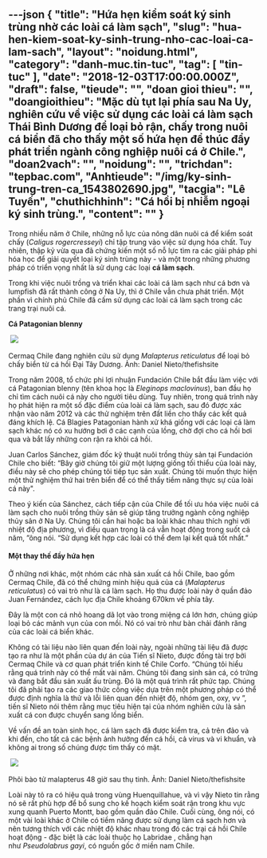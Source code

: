 ---json
{
    "title": "Hứa hẹn kiểm soát ký sinh trùng nhờ các loài cá làm sạch",
    "slug": "hua-hen-kiem-soat-ky-sinh-trung-nho-cac-loai-ca-lam-sach",
    "layout": "noidung.html",
    "category": "danh-muc.tin-tuc",
    "tag": [
        "tin-tuc"
    ],
    "date": "2018-12-03T17:00:00.000Z",
    "draft": false,
    "tieude": "",
    "doan gioi thieu": "",
    "doangioithieu": "Mặc dù tụt lại phía sau Na Uy, nghiên cứu về việc sử dụng các loài cá làm sạch Thái Bình Dương để loại bỏ rận, chấy trong nuôi cá biển đã cho thấy một số hứa hẹn để thúc đẩy phát triển ngành công nghiệp nuôi cá ở Chile.",
    "doan2vach": "",
    "noidung": "",
    "trichdan": "tepbac.com",
    "Anhtieude": "/img/ky-sinh-trung-tren-ca_1543802690.jpg",
    "tacgia": "Lê Tuyến",
    "chuthichhinh": "Cá hồi bị nhiễm ngoại ký sinh trùng.",
    "__content__": ""
}
---
<p>Trong nhiều năm ở Chile, những nỗ lực của n&ocirc;ng d&acirc;n nu&ocirc;i c&aacute; để kiểm so&aacute;t chấy (<em>Caligus rogercresseyi</em>) chỉ tập trung v&agrave;o việc sử dụng h&oacute;a chất. Tuy nhi&ecirc;n, thập kỷ vừa qua đ&atilde; chứng kiến một số nỗ lực t&igrave;m ra c&aacute;c giải ph&aacute;p phi h&oacute;a học để giải quyết loại k&yacute; sinh tr&ugrave;ng n&agrave;y - v&agrave; một trong những phương ph&aacute;p c&oacute; triển vọng nhất l&agrave; sử dụng c&aacute;c loại&nbsp;<strong>c&aacute; l&agrave;m sạch</strong>.</p>

<p>Trong khi việc nu&ocirc;i trồng v&agrave; triển khai c&aacute;c lo&agrave;i c&aacute; l&agrave;m sạch như c&aacute; bơn v&agrave; lumpfish đ&atilde; rất th&agrave;nh c&ocirc;ng ở Na Uy, th&igrave; ở Chile vẫn chưa ph&aacute;t triển. Một phần v&igrave; ch&iacute;nh phủ Chile đ&atilde; cấm sử dụng c&aacute;c lo&agrave;i c&aacute; l&agrave;m sạch trong c&aacute;c trang trại nu&ocirc;i c&aacute;.</p>

<p><strong>C&aacute; Patagonian blenny</strong></p>

<p>&nbsp;<img src="https://tepbac.com/upload/images/2018/12/ca-lam-sach1_1543802358.jpg" /></p>

<p>Cermaq Chile đang nghi&ecirc;n cứu sử dụng&nbsp;<em>Malapterus reticulatus</em>&nbsp;để loại bỏ chấy biển từ c&aacute; hồi Đại T&acirc;y Dương. Ảnh: Daniel Nieto/thefishsite</p>

<p>Trong năm 2008, tổ chức phi lợi nhuận Fundaci&oacute;n Chile bắt đầu l&agrave;m việc với c&aacute; Patagonian blenny (t&ecirc;n khoa học l&agrave;&nbsp;<em>Eleginops maclovinus</em>), ban đầu họ chỉ t&igrave;m c&aacute;ch nu&ocirc;i c&aacute; n&agrave;y cho người ti&ecirc;u d&ugrave;ng. Tuy nhi&ecirc;n, trong qu&aacute; tr&igrave;nh n&agrave;y họ ph&aacute;t hiện ra một số đặc điểm của lo&agrave;i c&aacute; l&agrave;m sạch, sau đ&oacute; được x&aacute;c nhận v&agrave;o năm 2012 v&agrave; c&aacute;c thử nghiệm tr&ecirc;n đất liền cho thấy c&aacute;c kết quả đ&aacute;ng kh&iacute;ch lệ. C&aacute; Blagies Patagonian h&agrave;nh xử kh&aacute; giống với c&aacute;c loại c&aacute; l&agrave;m sạch kh&aacute;c n&oacute; c&oacute; xu hướng bơi ở c&aacute;c cạnh của lồng, chờ đợi cho c&aacute; hồi bơi qua v&agrave; bắt lấy những con rận ra khỏi c&aacute; hồi.</p>

<p>Juan Carlos S&aacute;nchez, gi&aacute;m đốc kỹ thuật nu&ocirc;i trồng thủy sản tại Fundaci&oacute;n Chile cho biết: &ldquo;B&acirc;y giờ ch&uacute;ng t&ocirc;i giữ một lượng giống tối thiểu của lo&agrave;i n&agrave;y, điều n&agrave;y sẽ cho ph&eacute;p ch&uacute;ng t&ocirc;i tiếp tục sản xuất. Ch&uacute;ng t&ocirc;i muốn thực hiện một thử nghiệm thứ hai tr&ecirc;n biển để c&oacute; thể thấy tiềm năng thực sự của lo&agrave;i c&aacute; n&agrave;y&quot;.</p>

<p>Theo &yacute; kiến của S&aacute;nchez, c&aacute;ch tiếp cận của Chile để tối ưu h&oacute;a việc nu&ocirc;i c&aacute; l&agrave;m sạch cho nu&ocirc;i trồng thủy sản sẽ gi&uacute;p tăng trưởng ng&agrave;nh c&ocirc;ng nghiệp thủy sản ở Na Uy. Ch&uacute;ng t&ocirc;i cần hai hoặc ba lo&agrave;i kh&aacute;c nhau th&iacute;ch nghi với nhiệt độ địa phương, v&igrave; điều quan trọng l&agrave; c&aacute; vẫn hoạt động trong suốt cả năm, &rdquo;&ocirc;ng n&oacute;i. &ldquo;Sử dụng kết hợp c&aacute;c lo&agrave;i c&oacute; thể đem lại kết quả tốt nhất.&rdquo;</p>

<h4>Một thay thế đầy hứa hẹn</h4>

<p>Ở những nơi kh&aacute;c, một nh&oacute;m c&aacute;c nh&agrave; sản xuất c&aacute; hồi Chile, bao gồm Cermaq Chile, đ&atilde; c&oacute; thể chứng minh hiệu quả của c&aacute; (<em>Malapterus reticulatus</em>) c&oacute; vai tr&ograve; như l&agrave; c&aacute; l&agrave;m sạch. Họ thu được lo&agrave;i n&agrave;y ở quần đảo Juan Fern&aacute;ndez, c&aacute;ch lục địa Chile khoảng 670km về ph&iacute;a t&acirc;y.</p>

<p>Đ&acirc;y l&agrave; một con c&aacute; nhỏ hoang d&atilde; lọt v&agrave;o trong miệng c&aacute; lớn hơn, ch&uacute;ng gi&uacute;p loại bỏ c&aacute;c mảnh vụn của con mồi. N&oacute; c&oacute; vai tr&ograve; như b&agrave;n chải đ&aacute;nh răng của c&aacute;c lo&agrave;i c&aacute; biển kh&aacute;c.</p>

<p>Kh&ocirc;ng c&oacute; t&agrave;i liệu n&agrave;o li&ecirc;n quan đến lo&agrave;i n&agrave;y, ngo&agrave;i những t&agrave;i liệu đ&atilde; được tạo ra như l&agrave; một phần của dự &aacute;n của Tiến sĩ Nieto, được đồng t&agrave;i trợ bởi Cermaq Chile v&agrave; cơ quan ph&aacute;t triển kinh tế Chile Corfo. &ldquo;Ch&uacute;ng t&ocirc;i hiểu rằng qu&aacute; tr&igrave;nh n&agrave;y c&oacute; thể mất v&agrave;i năm. Ch&uacute;ng t&ocirc;i đang sinh sản c&aacute;, c&oacute; trứng v&agrave; đang bắt đầu sản xuất ấu tr&ugrave;ng. Đ&oacute; l&agrave; một qu&aacute; tr&igrave;nh rất phức tạp. Ch&uacute;ng t&ocirc;i đ&atilde; phải tạo ra c&aacute;c giao thức c&ocirc;ng việc dựa tr&ecirc;n một phương ph&aacute;p c&oacute; thể được định nghĩa l&agrave; thử v&agrave; lỗi li&ecirc;n quan đến nhiệt độ, nh&oacute;m gen, oxy, vv &rdquo;, tiến sĩ Nieto n&oacute;i th&ecirc;m rằng mục ti&ecirc;u hiện tại của nh&oacute;m nghi&ecirc;n cứu l&agrave; sản xuất c&aacute; con được chuyển sang lồng biển.</p>

<p>Về vấn đề an to&agrave;n sinh học, c&aacute; l&agrave;m sạch đ&atilde; được kiểm tra, cả tr&ecirc;n đảo v&agrave; khi đến, cho tất cả c&aacute;c bệnh ảnh hưởng đến c&aacute; hồi, cả virus v&agrave; vi khuẩn, v&agrave; kh&ocirc;ng ai trong số ch&uacute;ng được t&igrave;m thấy c&oacute; mặt.</p>

<p>&nbsp;<img src="https://tepbac.com/upload/images/2018/12/ca-lam-sach3_1543802570.jpg" /></p>

<p>Ph&ocirc;i b&agrave;o tử malapterus 48 giờ sau thụ tinh. Ảnh: Daniel Nieto/thefishsite</p>

<p>Lo&agrave;i n&agrave;y tỏ ra c&oacute; hiệu quả trong v&ugrave;ng Huenquillahue, v&agrave; v&igrave; vậy Nieto tin rằng n&oacute; sẽ rất ph&ugrave; hợp để bổ sung cho kế hoạch kiểm so&aacute;t rận trong khu vực xung quanh Puerto Montt, bao gồm quần đảo Chile. Cuối c&ugrave;ng, &ocirc;ng n&oacute;i, c&oacute; một v&agrave;i lo&agrave;i kh&aacute;c ở Chile c&oacute; tiềm năng được sử dụng l&agrave;m c&aacute; sạch hơn v&agrave; n&ecirc;n tương th&iacute;ch với c&aacute;c nhiệt độ kh&aacute;c nhau trong đ&oacute; c&aacute;c trại c&aacute; hồi Chile hoạt động - đặc biệt l&agrave; c&aacute;c lo&agrave;i thuộc họ Labridae , chẳng hạn như&nbsp;<em>Pseudolabrus gayi</em>, c&oacute; nguồn gốc ở miền nam Chile.</p>
